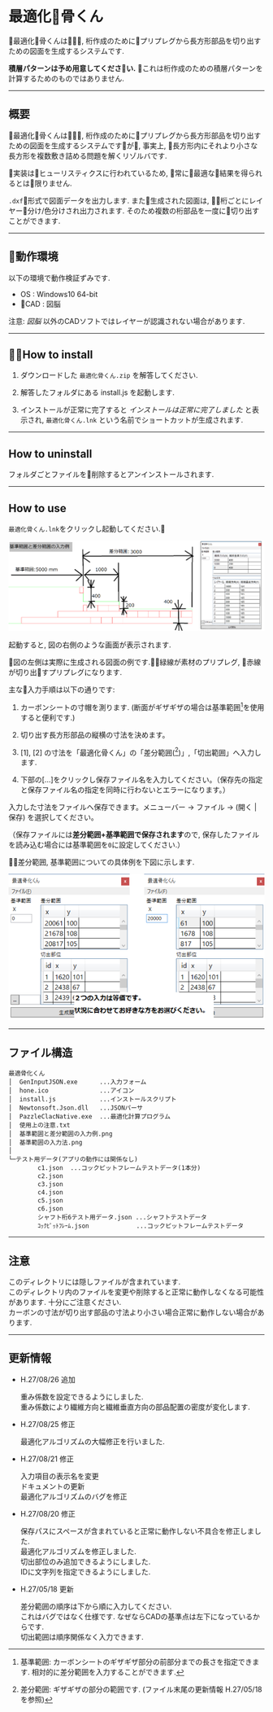 # 最適化骨くん

最適化骨くんは, 桁作成のためにプリプレグから長方形部品を切り出すための図面を生成するシステムです.

**積層パターンは予め用意してください.** これは桁作成のための積層パターンを計算するためのものではありません.

---

## 概要

最適化骨くんは, 桁作成のためにプリプレグから長方形部品を切り出すための図面を生成するシステムですが, 事実上, 長方形内にそれより小さな長方形を複数敷き詰める問題を解くリゾルバです.

実装はヒューリスティクスに行われているため, 常に最適な結果を得られるとは限りません.

`.dxf`形式で図面データを出力します. また生成された図面は, 桁ごとにレイヤー分け/色分けされ出力されます. そのため複数の桁部品を一度に切り出すことができます.

---

## 動作環境

以下の環境で動作検証ずみです.

* OS : Windows10 64-bit
* CAD : 図脳

注意: *図脳* 以外のCADソフトではレイヤーが認識されない場合があります.

---

## How to install

1. ダウンロードした `最適化骨くん.zip` を解答してください.

2. 解答したフォルダにある install.js を起動します.

3. インストールが正常に完了すると *インストールは正常に完了しました* と表示され, `最適化骨くん.lnk` という名前でショートカットが生成されます.

---

## How to uninstall

フォルダごとファイルを削除するとアンインストールされます.

---

## How to use

`最適化骨くん.lnk`をクリックし起動してください.

![基準範囲と差分範囲の入力例](./基準範囲と差分範囲の入力例.png)

起動すると, 図の右側のような画面が表示されます.

図の左側は実際に生成される図面の例です.緑線が素材のプリプレグ, 赤線が切り出すプリプレグになります.

主な入力手順は以下の通りです:

1. カーボンシートの寸帽を測ります. (断面がギザギザの場合は基準範囲[^1]を使用すると便利です.)

2. 切り出す長方形部品の縦横の寸法を決めます。

3. [1], [2] の寸法を「最適化骨くん」の「差分範囲([^2])」,「切出範囲」へ入力します.

4. 下部の[...]をクリックし保存ファイル名を入力してください。（保存先の指定と保存ファイル名の指定を同時に行わないとエラーになります。）

入力した寸法をファイルへ保存できます。メニューバー -> ファイル -> (開く | 保存) を選択してください。

（保存ファイルには**差分範囲+基準範囲で保存されます**ので, 保存したファイルを読み込む場合には基準範囲を`0`に設定してください.）

差分範囲, 基準範囲についての具体例を下図に示します.

![基準範囲の入力法](./基準範囲の入力法.png)

[^1]: 基準範囲: カーボンシートのギザギザ部分の前部分までの長さを指定できます. 相対的に差分範囲を入力することができます.

[^2]: 差分範囲: ギザギザの部分の範囲です. (ファイル末尾の更新情報 H.27/05/18 を参照)

---

## ファイル構造

```
最適骨化くん
│  GenInputJSON.exe      ...入力フォーム
│  hone.ico              ...アイコン
│  install.js            ...インストールスクリプト
│  Newtonsoft.Json.dll   ...JSONパーサ
│  PazzleClacNative.exe  ...最適化計算プログラム
│  使用上の注意.txt
│  基準範囲と差分範囲の入力例.png
│  基準範囲の入力法.png
│
└─テスト用データ(アプリの動作には関係なし)
        c1.json  ...コックピットフレームテストデータ(1本分)
        c2.json
        c3.json
        c4.json
        c5.json
        c6.json
        シャフト桁6テスト用データ.json ...シャフトテストデータ
        ｺｯｸﾋﾟｯﾄﾌﾚｰﾑ.json             ...コックピットフレームテストデータ
```

---

## 注意

このディレクトリには隠しファイルが含まれています.  
このディレクトリ内のファイルを変更や削除すると正常に動作しなくなる可能性があります. 十分にご注意ください.  
カーボンの寸法が切り出す部品の寸法より小さい場合正常に動作しない場合があります.

---

## 更新情報

- H.27/08/26 追加

  重み係数を設定できるようにしました.  
  重み係数により繊維方向と繊維垂直方向の部品配置の密度が変化します.

- H.27/08/25 修正

  最適化アルゴリズムの大幅修正を行いました.

- H.27/08/21 修正

  入力項目の表示名を変更  
  ドキュメントの更新  
  最適化アルゴリズムのバグを修正  

- H.27/08/20 修正

  保存パスにスペースが含まれていると正常に動作しない不具合を修正しました.  
  最適化アルゴリズムを修正しました.  
  切出部位のみ追加できるようにしました.  
  IDに文字列を指定できるようにしました.  

- H.27/05/18 更新

  差分範囲の順序は下から順に入力してください.  
  これはバグではなく仕様です. なぜならCADの基準点は左下になっているからです.  
  切出範囲は順序関係なく入力できます.